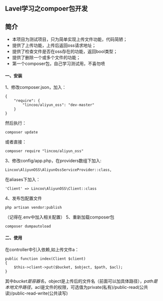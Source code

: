 ## Lavel学习之compoer包开发
## 简介
- 本项目为测试项目，只为简单实现上传文件功能，代码简陋；
- 提供了上传功能，上传后返回oss请求地址；
- 提供了检查文件是否在oss存在的功能，返回bool类型；
- 提供了删除一个或多个文件的功能；
- 第一个composer包，自己学习测试用，不喜勿喷
#### 一、安装
1、修改composer.json，加入：
```$xslt
{
    "require": {
        "lincoo/aliyun_oss": "dev-master"
    }
}
```
然后执行：
```$xslt
composer update 
```
或者直接：
```$xslt
composer require "lincoo/aliyun_oss"
```
3、修改config/app.php，在providers数组下加入:
```$xslt
Lincoo\AliyunOSS\AliyunOssServiceProvider::class,
```
在aliases下加入：
```$xslt
'Client' => Lincoo\AliyunOSS\Client::class
```
4、发布包配置文件
```$xslt
php artisan vendor:publish
```
（记得在.env中加入相关配置）
5、重新加载composer包
```$xslt
composer dumpautoload
```
#### 二、使用
在controller中引入依赖,如上传文件a：
```$xslt
public function index(Client $client)
{
    $this->client->put($bucket, $object, $path, $acl);
}
```
其中$bucket是容器名，$object是上传后的文件名（前面可以加具体路径），$path是本地文件路径，$acl是文件的权限，可选值为private(私有)/public-read(公共读)/public-read-write(公共读写)
